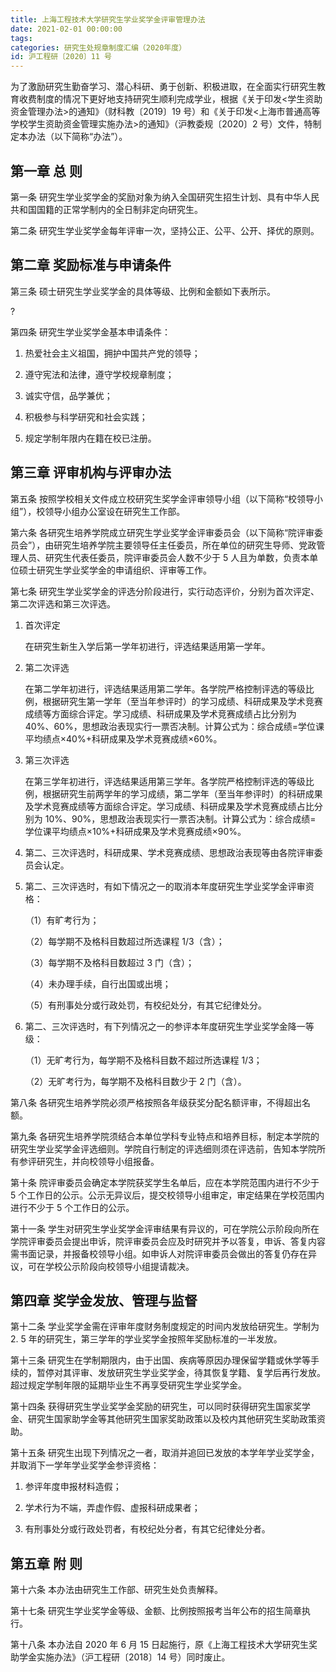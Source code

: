 ```yaml
---
title: 上海工程技术大学研究生学业奖学金评审管理办法
date: 2021-02-01 00:00:00
tags: 
categories: 研究生处规章制度汇编（2020年度）
id: 沪工程研〔2020〕11 号
---
```


为了激励研究生勤奋学习、潜心科研、勇于创新、积极进取，在全面实行研究生教育收费制度的情况下更好地支持研究生顺利完成学业，根据《关于印发<学生资助资金管理办法>的通知》（财科教〔2019〕19 号）和《关于印发<上海市普通高等学校学生资助资金管理实施办法>的通知》（沪教委规〔2020〕2 号）文件，特制定本办法（以下简称“办法”）。

## 第一章 总 则

第一条 研究生学业奖学金的奖励对象为纳入全国研究生招生计划、具有中华人民共和国国籍的正常学制内的全日制非定向研究生。

第二条 研究生学业奖学金每年评审一次，坚持公正、公平、公开、择优的原则。

## 第二章 奖励标准与申请条件

第三条 硕士研究生学业奖学金的具体等级、比例和金额如下表所示。

?

第四条 研究生学业奖学金基本申请条件：

1. 热爱社会主义祖国，拥护中国共产党的领导；

2. 遵守宪法和法律，遵守学校规章制度；

3. 诚实守信，品学兼优；

4. 积极参与科学研究和社会实践；

5. 规定学制年限内在籍在校已注册。

## 第三章 评审机构与评审办法

第五条 按照学校相关文件成立校研究生奖学金评审领导小组（以下简称“校领导小组”），校领导小组办公室设在研究生工作部。

第六条 各研究生培养学院成立研究生学业奖学金评审委员会（以下简称“院评审委员会”），由研究生培养学院主要领导任主任委员，所在单位的研究生导师、党政管理人员、研究生代表任委员，院评审委员会人数不少于 5 人且为单数，负责本单位硕士研究生学业奖学金的申请组织、评审等工作。

第七条 研究生学业奖学金的评选分阶段进行，实行动态评价，分别为首次评定、第二次评选和第三次评选。

1. 首次评定

   在研究生新生入学后第一学年初进行，评选结果适用第一学年。

2. 第二次评选

   在第二学年初进行，评选结果适用第二学年。各学院严格控制评选的等级比例，根据研究生第一学年（至当年参评时）的学习成绩、科研成果及学术竞赛成绩等方面综合评定。学习成绩、科研成果及学术竞赛成绩占比分别为 40%、60%，思想政治表现实行一票否决制。计算公式为：综合成绩=学位课平均绩点×40%+科研成果及学术竞赛成绩×60%。

3. 第三次评选

   在第三学年初进行，评选结果适用第三学年。各学院严格控制评选的等级比例，根据研究生前两学年的学习成绩，第二学年（至当年参评时）的科研成果及学术竞赛成绩等方面综合评定。学习成绩、科研成果及学术竞赛成绩占比分别为 10%、90%，思想政治表现实行一票否决制。计算公式为：综合成绩= 学位课平均绩点×10%+科研成果及学术竞赛成绩×90%。

4. 第二、三次评选时，科研成果、学术竞赛成绩、思想政治表现等由各院评审委员会认定。

5. 第二、三次评选时，有如下情况之一的取消本年度研究生学业奖学金评审资格：

   （1）有旷考行为；

   （2）每学期不及格科目数超过所选课程 1/3（含）；

   （3）每学期不及格科目数超过 3 门（含）；

   （4）未办理手续，自行出国或出境；

   （5）有刑事处分或行政处罚，有校纪处分，有其它纪律处分。

6. 第二、三次评选时，有下列情况之一的参评本年度研究生学业奖学金降一等级：

   （1）无旷考行为，每学期不及格科目数不超过所选课程 1/3；

   （2）无旷考行为，每学期不及格科目数少于 2 门（含）。

第八条 各研究生培养学院必须严格按照各年级获奖分配名额评审，不得超出名额。

第九条 各研究生培养学院须结合本单位学科专业特点和培养目标，制定本学院的研究生学业奖学金评选细则。学院自行制定的评选细则须在评选前，告知本学院所有参评研究生，并向校领导小组报备。

第十条 院评审委员会确定本学院获奖学生名单后，应在本学院范围内进行不少于 5 个工作日的公示。公示无异议后，提交校领导小组审定，审定结果在学校范围内进行不少于 5 个工作日的公示。

第十一条 学生对研究生学业奖学金评审结果有异议的，可在学院公示阶段向所在学院评审委员会提出申诉，院评审委员会应及时研究并予以答复，申诉、答复内容需书面记录，并报备校领导小组。如申诉人对院评审委员会做出的答复仍存在异议，可在学校公示阶段向校领导小组提请裁决。

## 第四章 奖学金发放、管理与监督

第十二条 学业奖学金需在评审年度财务制度规定的时间内发放给研究生。学制为 2. 5 年的研究生，第三学年的学业奖学金按照年奖励标准的一半发放。

第十三条 研究生在学制期限内，由于出国、疾病等原因办理保留学籍或休学等手续的，暂停对其评审、发放研究生学业奖学金，待其恢复学籍、复学后再行发放。超过规定学制年限的延期毕业生不再享受研究生学业奖学金。

第十四条 获得研究生学业奖学金奖励的研究生，可以同时获得研究生国家奖学金、研究生国家助学金等其他研究生国家奖助政策以及校内其他研究生奖助政策资助。

第十五条 研究生出现下列情况之一者，取消并追回已发放的本学年学业奖学金，并取消下一学年学业奖学金参评资格：

1. 参评年度申报材料造假；

2. 学术行为不端，弄虚作假、虚报科研成果者；

3. 有刑事处分或行政处罚者，有校纪处分者，有其它纪律处分者。

## 第五章 附 则

第十六条 本办法由研究生工作部、研究生处负责解释。

第十七条 研究生学业奖学金等级、金额、比例按照报考当年公布的招生简章执行。

第十八条 本办法自 2020 年 6 月 15 日起施行，原《上海工程技术大学研究生奖助学金实施办法》（沪工程研〔2018〕14 号）同时废止。
